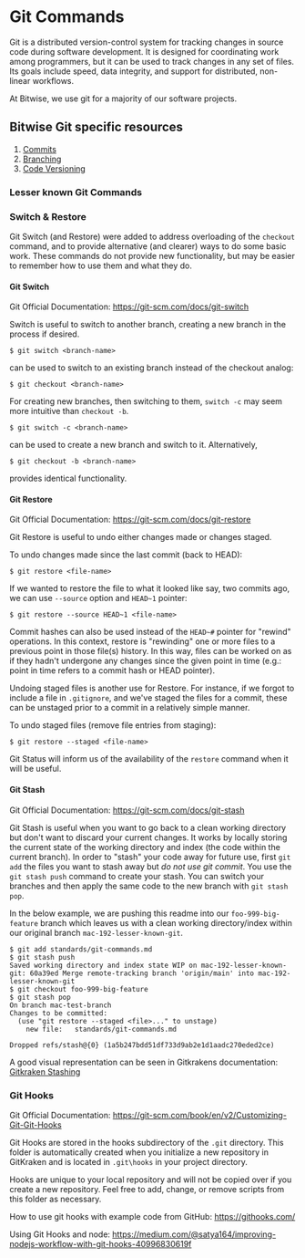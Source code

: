 # Git Commands

Git is a distributed version-control system for tracking changes in source code during software development. It is designed for coordinating work among programmers, but it can be used to track changes in any set of files. Its goals include speed, data integrity, and support for distributed, non-linear workflows.

At Bitwise, we use git for a majority of our software projects.

## Bitwise Git specific resources

1. [Commits](commits.md)
2. [Branching](branching.md)
3. [Code Versioning](code-versioning.md)

### Lesser known Git Commands

### Switch & Restore

Git Switch (and Restore) were added to address overloading of the `checkout` command, and to provide alternative (and clearer) ways to do some basic work.
These commands do not provide new functionality, but may be easier to remember how to use them and what they do.

#### Git Switch

Git Official Documentation: https://git-scm.com/docs/git-switch

Switch is useful to switch to another branch, creating a new branch in the process if desired.

```shell
$ git switch <branch-name>
```

can be used to switch to an existing branch instead of the checkout analog:

```shell
$ git checkout <branch-name>
```

For creating new branches, then switching to them, `switch -c` may seem more intuitive than `checkout -b`.

```shell
$ git switch -c <branch-name>
```

can be used to create a new branch and switch to it. Alternatively,

```shell
$ git checkout -b <branch-name>
```

provides identical functionality.

#### Git Restore

Git Official Documentation: https://git-scm.com/docs/git-restore

Git Restore is useful to undo either changes made or changes staged.

To undo changes made since the last commit (back to HEAD):

```shell
$ git restore <file-name>
```

If we wanted to restore the file to what it looked like say, two commits ago, we can use `--source` option and `HEAD~1` pointer:

```text
$ git restore --source HEAD~1 <file-name>
```

Commit hashes can also be used instead of the `HEAD~#` pointer for "rewind" operations. In this context, restore is "rewinding" one or more files to a previous point in those file(s) history. In this way, files can be worked on as if they hadn't undergone any changes since the given point in time (e.g.: point in time refers to a commit hash or HEAD pointer).

Undoing staged files is another use for Restore. For instance, if we forgot to include a file in `.gitignore`, and we've staged the files for a commit, these can be unstaged prior to a commit in a relatively simple manner.

To undo staged files (remove file entries from staging):

```shell
$ git restore --staged <file-name>
```

Git Status will inform us of the availability of the `restore` command when it will be useful.

#### Git Stash

Git Official Documentation: https://git-scm.com/docs/git-stash

Git Stash is useful when you want to go back to a clean working directory but don't want to discard your current changes. It works by locally storing the current state of the working directory and index (the code within the current branch). In order to "stash" your code away for future use, first `git add` the files you want to stash away but _do not use git commit_. You use the `git stash push` command to create your stash. You can switch your branches and then apply the same code to the new branch with `git stash pop`.

In the below example, we are pushing this readme into our `foo-999-big-feature` branch which leaves us with a clean working directory/index within our original branch `mac-192-lesser-known-git`.

```shell
$ git add standards/git-commands.md
$ git stash push
Saved working directory and index state WIP on mac-192-lesser-known-git: 60a39ed Merge remote-tracking branch 'origin/main' into mac-192-lesser-known-git
$ git checkout foo-999-big-feature
$ git stash pop
On branch mac-test-branch
Changes to be committed:
  (use "git restore --staged <file>..." to unstage)
	new file:   standards/git-commands.md

Dropped refs/stash@{0} (1a5b247bdd51df733d9ab2e1d1aadc270eded2ce)
```

A good visual representation can be seen in Gitkrakens documentation: [Gitkraken Stashing](https://support.gitkraken.com/working-with-commits/stashing/)

### Git Hooks

Git Official Documentation: https://git-scm.com/book/en/v2/Customizing-Git-Git-Hooks

Git Hooks are stored in the hooks subdirectory of the `.git` directory. This folder is automatically created when you initialize a new repository in GitKraken and is located in `.git\hooks` in your project directory.

Hooks are unique to your local repository and will not be copied over if you create a new repository. Feel free to add, change, or remove scripts from this folder as necessary.

How to use git hooks with example code from GitHub: https://githooks.com/

Using Git Hooks and node: https://medium.com/@satya164/improving-nodejs-workflow-with-git-hooks-40996830619f
